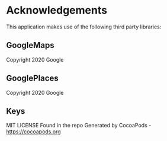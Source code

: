 # Acknowledgements
This application makes use of the following third party libraries:

## GoogleMaps

Copyright 2020 Google

## GooglePlaces

Copyright 2020 Google

## Keys

MIT LICENSE Found in the repo
Generated by CocoaPods - https://cocoapods.org

